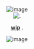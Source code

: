 <p align="center"


![image](https://github.com/user-attachments/assets/36691fbf-8bca-44da-bf60-758fc3f235e6)
<br>
![.](https://wilardo.crd.co/assets/images/gallery23/13ee5167.gif?v=f2364dd6)

<p align="center"

<ins> **wip**</ins> .

<p align="center"

![image](https://github.com/user-attachments/assets/743698c0-e2d5-46dc-9a24-06bb209b0aa6)

